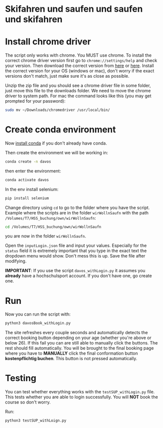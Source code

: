 # Skifahren und saufen und saufen und skifahren

# Install chrome driver
The script only works with chrome. You MUST use chrome. To install the correct chrome driver version first go to ```chrome://settings/help``` and check your version. 
Then download the correct version from [here](https://developer.chrome.com/docs/chromedriver/downloads) or [here](https://googlechromelabs.github.io/chrome-for-testing/#stable). Install the correct version for your OS (windows or mac), don't worry if the exact versions don't match, just make sure it's as close as possible. 

Unzip the zip file and you should see a chrome driver file in some folder, just move this file to the downloads folder. We need to move the chrome driver to system path. For mac the command looks like this (you may get prompted for your password):
```bash
sudo mv ~/Downloads/chromedriver /usr/local/bin/
```
# Create conda environment
Now [install conda](https://conda.io/projects/conda/en/latest/user-guide/install/index.html) if you don't already have conda. 

Then create the environment we will be working in:
```bash
conda create -n davos
```
then enter the environment:
```bash
conda activate davos
```

In the env install selenium:
```bash
pip install selenium
```

Change directory using ```cd``` to go to the folder where you have the script. Example where the scripts are in the folder ```wirWollnSaufn``` with the path ```/Volumes/T7/HSS_buchung/own/wirWollnSaufn```:
```bash
cd /Volumes/T7/HSS_buchung/own/wirWollnSaufn
``` 
you are now in the folder ```wirWollnSaufn```.

Open the ```inputLogin.json``` file and input your values. Especially for the ```status``` field it is extremely important that you type in the exact text the dropdown menu would show. Don't mess this is up. Save the file after modifying. 

**IMPORTANT**: If you use the script ```davos_withLogin.py``` it assumes you **already** have a hochschulsport account. If you don't have one, go create one. 


# Run 
Now you can run the script with:
```bash
python3 davosBook_withLogin.py
```

The site refreshes every couple seconds and automatically detects the correct booking button depending on your age (whether you're above or below 26). If this fail you can are still able to manually click the buttons. The rest should fill automatically. 
You will be brought to the final booking page where you have to **MANUALLY** click the final conformation button **kostenpflichtig buchen**. This button is not pressed automatically. 



# Testing

You can test whether everything works with the ```testSUP_withLogin.py``` file. This tests whether you are able to login successfully. You will **NOT** book the course so don't worry. 

Run:
```bash
python3 testSUP_withLoign.py
```








